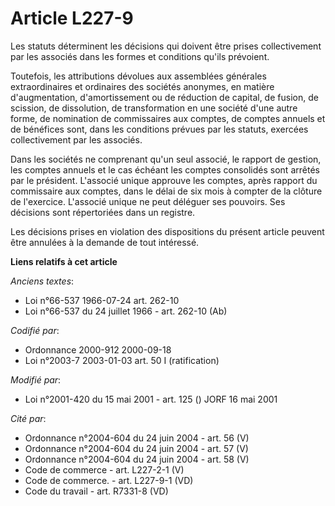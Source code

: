 # Article L227-9

Les statuts déterminent les décisions qui doivent être prises collectivement par les associés dans les formes et conditions
qu'ils prévoient.

Toutefois, les attributions dévolues aux assemblées générales extraordinaires et ordinaires des sociétés anonymes, en matière
d'augmentation, d'amortissement ou de réduction de capital, de fusion, de scission, de dissolution, de transformation en une
société d'une autre forme, de nomination de commissaires aux comptes, de comptes annuels et de bénéfices sont, dans les
conditions prévues par les statuts, exercées collectivement par les associés.

Dans les sociétés ne comprenant qu'un seul associé, le rapport de gestion, les comptes annuels et le cas échéant les comptes
consolidés sont arrêtés par le président. L'associé unique approuve les comptes, après rapport du commissaire aux comptes,
dans le délai de six mois à compter de la clôture de l'exercice. L'associé unique ne peut déléguer ses pouvoirs. Ses
décisions sont répertoriées dans un registre.

Les décisions prises en violation des dispositions du présent article peuvent être annulées à la demande de tout intéressé.

**Liens relatifs à cet article**

_Anciens textes_:

  - Loi n°66-537 1966-07-24 art. 262-10
  - Loi n°66-537 du 24 juillet 1966 - art. 262-10 (Ab)

_Codifié par_:

  - Ordonnance 2000-912 2000-09-18
  - Loi n°2003-7 2003-01-03 art. 50 I (ratification)

_Modifié par_:

  - Loi n°2001-420 du 15 mai 2001 - art. 125 () JORF 16 mai 2001

_Cité par_:

  - Ordonnance n°2004-604 du 24 juin 2004 - art. 56 (V)
  - Ordonnance n°2004-604 du 24 juin 2004 - art. 57 (V)
  - Ordonnance n°2004-604 du 24 juin 2004 - art. 58 (V)
  - Code de commerce - art. L227-2-1 (V)
  - Code de commerce. - art. L227-9-1 (VD)
  - Code du travail - art. R7331-8 (VD)
